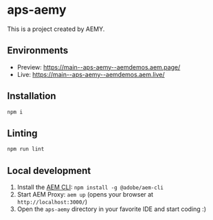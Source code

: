 # aps-aemy

This is a project created by AEMY.

## Environments

- Preview: https://main--aps-aemy--aemdemos.aem.page/
- Live: https://main--aps-aemy--aemdemos.aem.live/

## Installation

```sh
npm i
```

## Linting

```sh
npm run lint
```

## Local development

1. Install the [AEM CLI](https://github.com/adobe/helix-cli): `npm install -g @adobe/aem-cli`
1. Start AEM Proxy: `aem up` (opens your browser at `http://localhost:3000/`)
1. Open the `aps-aemy` directory in your favorite IDE and start coding :)